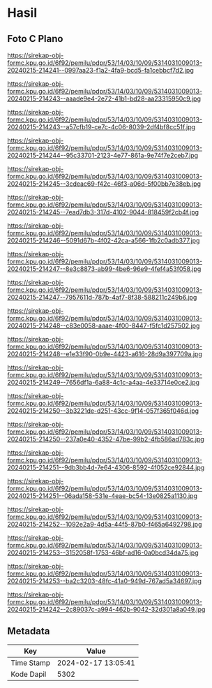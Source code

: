 # Hasil

## Foto C Plano

https://sirekap-obj-formc.kpu.go.id/6f92/pemilu/pdpr/53/14/03/10/09/5314031009013-20240215-214241--0997aa23-f1a2-4fa9-bcd5-fa1cebbcf7d2.jpg

https://sirekap-obj-formc.kpu.go.id/6f92/pemilu/pdpr/53/14/03/10/09/5314031009013-20240215-214243--aaade9e4-2e72-41b1-bd28-aa23315950c9.jpg

https://sirekap-obj-formc.kpu.go.id/6f92/pemilu/pdpr/53/14/03/10/09/5314031009013-20240215-214243--a57cfb19-ce7c-4c06-8039-2df4bf8cc51f.jpg

https://sirekap-obj-formc.kpu.go.id/6f92/pemilu/pdpr/53/14/03/10/09/5314031009013-20240215-214244--95c33701-2123-4e77-861a-9e74f7e2ceb7.jpg

https://sirekap-obj-formc.kpu.go.id/6f92/pemilu/pdpr/53/14/03/10/09/5314031009013-20240215-214245--3cdeac69-f42c-46f3-a06d-5f00bb7e38eb.jpg

https://sirekap-obj-formc.kpu.go.id/6f92/pemilu/pdpr/53/14/03/10/09/5314031009013-20240215-214245--7ead7db3-317d-4102-9044-818459f2cb4f.jpg

https://sirekap-obj-formc.kpu.go.id/6f92/pemilu/pdpr/53/14/03/10/09/5314031009013-20240215-214246--5091d67b-4f02-42ca-a566-1fb2c0adb377.jpg

https://sirekap-obj-formc.kpu.go.id/6f92/pemilu/pdpr/53/14/03/10/09/5314031009013-20240215-214247--8e3c8873-ab99-4be6-96e9-4fef4a53f058.jpg

https://sirekap-obj-formc.kpu.go.id/6f92/pemilu/pdpr/53/14/03/10/09/5314031009013-20240215-214247--7957611d-787b-4af7-8f38-588211c249b6.jpg

https://sirekap-obj-formc.kpu.go.id/6f92/pemilu/pdpr/53/14/03/10/09/5314031009013-20240215-214248--c83e0058-aaae-4f00-8447-f5fc1d257502.jpg

https://sirekap-obj-formc.kpu.go.id/6f92/pemilu/pdpr/53/14/03/10/09/5314031009013-20240215-214248--e1e33f90-0b9e-4423-a616-28d9a397709a.jpg

https://sirekap-obj-formc.kpu.go.id/6f92/pemilu/pdpr/53/14/03/10/09/5314031009013-20240215-214249--7656df1a-6a88-4c1c-a4aa-4e33714e0ce2.jpg

https://sirekap-obj-formc.kpu.go.id/6f92/pemilu/pdpr/53/14/03/10/09/5314031009013-20240215-214250--3b3221de-d251-43cc-9f14-057f365f046d.jpg

https://sirekap-obj-formc.kpu.go.id/6f92/pemilu/pdpr/53/14/03/10/09/5314031009013-20240215-214250--237a0e40-4352-47be-99b2-4fb586ad783c.jpg

https://sirekap-obj-formc.kpu.go.id/6f92/pemilu/pdpr/53/14/03/10/09/5314031009013-20240215-214251--9db3bb4d-7e64-4306-8592-4f052ce92844.jpg

https://sirekap-obj-formc.kpu.go.id/6f92/pemilu/pdpr/53/14/03/10/09/5314031009013-20240215-214251--06ada158-531e-4eae-bc54-13e0825a1130.jpg

https://sirekap-obj-formc.kpu.go.id/6f92/pemilu/pdpr/53/14/03/10/09/5314031009013-20240215-214252--1092e2a9-4d5a-44f5-87b0-f465a6492798.jpg

https://sirekap-obj-formc.kpu.go.id/6f92/pemilu/pdpr/53/14/03/10/09/5314031009013-20240215-214253--3152058f-1753-46bf-ad16-0a0bcd34da75.jpg

https://sirekap-obj-formc.kpu.go.id/6f92/pemilu/pdpr/53/14/03/10/09/5314031009013-20240215-214253--ba2c3203-48fc-41a0-949d-767ad5a34697.jpg

https://sirekap-obj-formc.kpu.go.id/6f92/pemilu/pdpr/53/14/03/10/09/5314031009013-20240215-214242--2c89037c-a994-462b-9042-32d301a8a049.jpg


## Metadata

| Key        | Value               |
| ---------- | ------------------- |
| Time Stamp | 2024-02-17 13:05:41 |
| Kode Dapil | 5302                |



